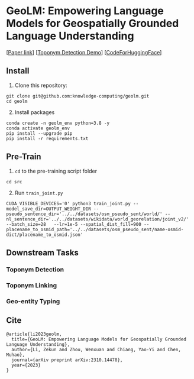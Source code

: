 # GeoLM: Empowering Language Models for Geospatially Grounded Language Understanding

[[Paper link](https://arxiv.org/pdf/2310.14478.pdf)] [[Toponym Detection Demo](https://huggingface.co/zekun-li/geolm-base-toponym-recognition)] [[CodeForHuggingFace](https://github.com/zekun-li/transformers/tree/geolm)]

## Install 

1. Clone this repository:

```Shell
git clone git@github.com:knowledge-computing/geolm.git
cd geolm 
```

2. Install packages
```Shell
conda create -n geolm_env python=3.8 -y
conda activate geolm_env
pip install --upgrade pip
pip install -r requirements.txt 
```

## Pre-Train 
1. `cd` to the pre-training script folder
```
cd src
```
2. Run `train_joint.py`
```
CUDA_VISIBLE_DEVICES='0' python3 train_joint.py --model_save_dir=OUTPUT_WEIGHT_DIR --pseudo_sentence_dir='../../datasets/osm_pseudo_sent/world/' --nl_sentence_dir='../../datasets/wikidata/world_georelation/joint_v2/' --batch_size=28   --lr=1e-5 --spatial_dist_fill=900 --placename_to_osmid_path='../../datasets/osm_pseudo_sent/name-osmid-dict/placename_to_osmid.json' 
```

## Downstream Tasks

### Toponym Detection 


### Toponym Linking

### Geo-entity Typing 



## Cite 
```
@article{li2023geolm,
  title={GeoLM: Empowering Language Models for Geospatially Grounded Language Understanding},
  author={Li, Zekun and Zhou, Wenxuan and Chiang, Yao-Yi and Chen, Muhao},
  journal={arXiv preprint arXiv:2310.14478},
  year={2023}
}
```


